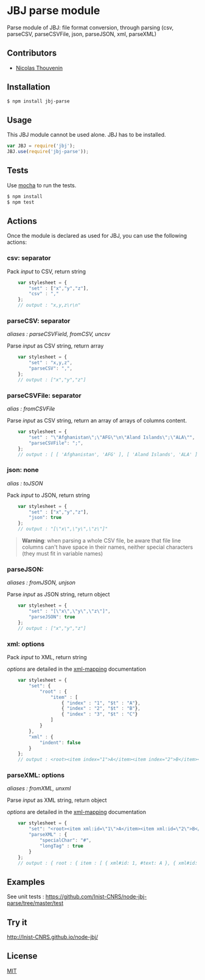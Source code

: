 # JBJ parse module

Parse module of JBJ: file format conversion, through parsing (csv, parseCSV, parseCSVFile, json, parseJSON, xml, parseXML)

## Contributors

  * [Nicolas Thouvenin](https://github.com/touv)

## Installation

```bash
$ npm install jbj-parse
```

## Usage

This JBJ module cannot be used alone. JBJ has to be installed.

```js
var JBJ = require('jbj');
JBJ.use(require('jbj-parse'));
```

## Tests

Use [mocha](https://github.com/visionmedia/mocha) to run the tests.

```bash
$ npm install
$ npm test
```

## Actions

Once the module is declared as used for JBJ, you can use the following actions:

<a id="csv"></a>
### csv: separator
Pack *input* to CSV, return string
```javascript
    var stylesheet = {
        "set" : ["x","y","z"],
        "csv" : ","
    };
    // output : "x,y,z\r\n"
```

<a id="parsecsv"></a>
### parseCSV: separator

*aliases : parseCSVField, fromCSV, uncsv*

Parse *input* as CSV string, return array
```javascript
    var stylesheet = {
        "set" : "x,y,z",
        "parseCSV": ",",
    };
    // output : ["x","y","z"]
```

<a id="parsecsvfile"></a>
### parseCSVFile: separator

*alias : fromCSVFile*

Parse *input* as CSV string, return an array of arrays of columns content.

```javascript
    var stylesheet = {
        "set" : "\"Afghanistan\";\"AFG\"\n\"Aland Islands\";\"ALA\"",
        "parseCSVFile": ";",
    };
    // output : [ [ 'Afghanistan', 'AFG' ], [ 'Aland Islands', 'ALA' ] ]
```

<a id="json"></a>
### json: none

*alias : toJSON*

Pack *input* to JSON, return string
```javascript
    var stylesheet = {
        "set" : ["x","y","z"],
        "json": true
    };
    // output : "[\"x\",\"y\",\"z\"]"
```

> **Warning**: when parsing a whole CSV file, be aware that file line columns can't have space in their names, neither special characters (they must fit in variable names)

<a id="parsejson"></a>
### parseJSON:

*aliases : fromJSON, unjson*

Parse *input* as JSON string, return object
```javascript
    var stylesheet = {
        "set" : "[\"x\",\"y\",\"z\"]",
        "parseJSON": true
    };
    // output : ["x","y","z"]
```

<a id="xml"></a>
### xml: options

Pack *input* to XML, return string

*options* are detailed in the [xml-mapping](https://github.com/touv/node-xml-mapping#options-1) documentation
```javascript
    var stylesheet = {
        "set": {
            "root" : {
                "item" : [
                    { "index" : "1", "$t" : "A"},
                    { "index" : "2", "$t" : "B"},
                    { "index" : "3", "$t" : "C"}
                ]
            }
        },
        "xml" : {
            "indent": false
        }
    };
    // output : <root><item index="1">A</item><item index="2">B</item><item index="3">C</item></root>
```

<a id="parsexml"></a>
### parseXML: options

*aliases : fromXML, unxml*

Parse *input* as XML string, return object

*options* are detailed in the [xml-mapping](https://github.com/touv/node-xml-mapping#options) documentation
```javascript
    var stylesheet = {
        "set": "<root><item xml:id=\"1\">A</item><item xml:id=\"2\">B</item><item xml:id=\"3\">C</item></root>",
        "parseXML" : {
            "specialChar": "#",
            "longTag" : true
        }
    };
    // output : { root : { item : [ { xml#id: 1, #text: A }, { xml#id: 2, #text: B }, { xml#id: 3, #text: C } ] } }
```

## Examples

See unit tests : https://github.com/Inist-CNRS/node-jbj-parse/tree/master/test


## Try it

http://Inist-CNRS.github.io/node-jbj/


## License

[MIT](https://github.com/Inist-CNRS/node-jbj-parse/blob/master/LICENSE)
